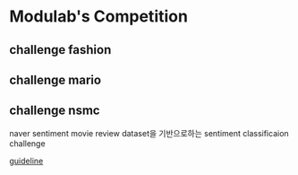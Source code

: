 # Modulab's Competition

## challenge fashion

## challenge mario

## challenge nsmc
naver sentiment movie review dataset을 기반으로하는 sentiment classificaion challenge

[guideline](https://github.com/modulabs/flipped_competition/tree/master/challenge_nsmc)
